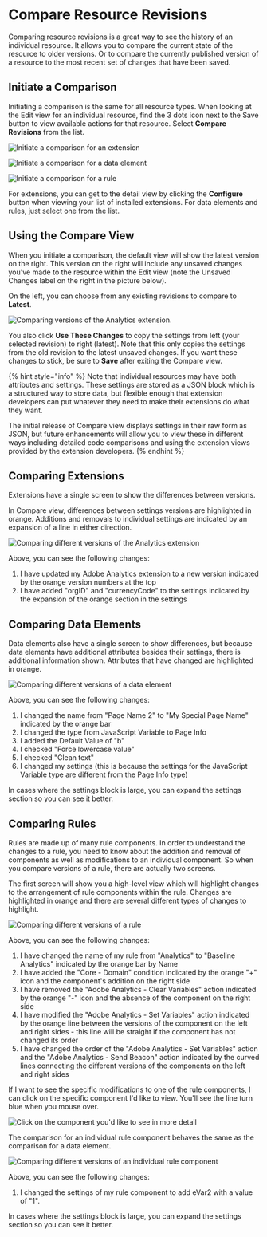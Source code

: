 # Compare Resource Revisions

Comparing resource revisions is a great way to see the history of an individual resource.  It allows you to compare the current state of the resource to older versions.  Or to compare the currently published version of a resource to the most recent set of changes that have been saved.

## Initiate a Comparison

Initiating a comparison is the same for all resource types.  When looking at the Edit view for an individual resource, find the 3 dots icon next to the Save button to view available actions for that resource.  Select **Compare Revisions** from the list.

![Initiate a comparison for an extension](../../.gitbook/assets/compare-initiate-extension.png)

![Initiate a comparison for a data element](../../.gitbook/assets/compare-initiate-data-element.png)

![Initiate a comparison for a rule](../../.gitbook/assets/compare-initiate-rule.png)

For extensions, you can get to the detail view by clicking the **Configure** button when viewing your list of installed extensions.  For data elements and rules, just select one from the list.

## Using the Compare View

When you initiate a comparison, the default view will show the latest version on the right.  This version on the right will include any unsaved changes you've made to the resource within the Edit view \(note the Unsaved Changes label on the right in the picture below\).

On the left, you can choose from any existing revisions to compare to **Latest**.

![Comparing versions of the Analytics extension.](../../.gitbook/assets/compare-interpret-extension.png)

You also click **Use These Changes** to copy the settings from left \(your selected revision\) to right \(latest\).  Note that this only copies the settings from the old revision to the latest unsaved changes.  If you want these changes to stick, be sure to **Save** after exiting the Compare view.

{% hint style="info" %}
Note that individual resources may have both attributes and settings.  These settings are stored as a JSON block which is a structured way to store data, but flexible enough that extension developers can put whatever they need to make their extensions do what they want.

The initial release of Compare view displays settings in their raw form as JSON, but future enhancements will allow you to view these in different ways including detailed code comparisons and using the extension views provided by the extension developers.
{% endhint %}

## Comparing Extensions

Extensions have a single screen to show the differences between versions.  

In Compare view, differences between settings versions are highlighted in orange.  Additions and removals to individual settings are indicated by an expansion of a line in either direction.

![Comparing different versions of the Analytics extension](../../.gitbook/assets/compare-extension.png)

Above, you can see the following changes:

1. I have updated my Adobe Analytics extension to a new version indicated by the orange version numbers at the top
2. I have added "orgID" and "currencyCode" to the settings indicated by the expansion of the orange section in the settings

## Comparing Data Elements

Data elements also have a single screen to show differences, but because data elements have additional attributes besides their settings, there is additional information shown.  Attributes that have changed are highlighted in orange.

![Comparing different versions of a data element](../../.gitbook/assets/compare-data-element.png)

Above, you can see the following changes:

1. I changed the name from "Page Name 2" to "My Special Page Name" indicated by the orange bar 
2. I changed the type from JavaScript Variable to Page Info
3. I added the Default Value of "b"
4. I checked "Force lowercase value"
5. I checked "Clean text"
6. I changed my settings \(this is because the settings for the JavaScript Variable type are different from the Page Info type\)

In cases where the settings block is large, you can expand the settings section so you can see it better.

## Comparing Rules

Rules are made up of many rule components.  In order to understand the changes to a rule, you need to know about the addition and removal of components as well as modifications to an individual component.  So when you compare versions of a rule, there are actually two screens.

The first screen will show you a high-level view which will highlight changes to the arrangement of rule components within the rule.  Changes are highlighted in orange and there are several different types of changes to highlight.

![Comparing different versions of a rule](../../.gitbook/assets/compare-rule.png)

Above, you can see the following changes:

1. I have changed the name of my rule from "Analytics" to "Baseline Analytics" indicated by the orange bar by Name
2. I have added the "Core - Domain" condition indicated by the orange "+" icon and the component's addition on the right side
3. I have removed the "Adobe Analytics - Clear Variables" action indicated by the orange "-" icon and the absence of the component on the right side
4. I have modified the "Adobe Analytics - Set Variables" action indicated by the orange line between the versions of the component on the left and right sides - this line will be straight if the component has not changed its order
5. I have changed the order of the "Adobe Analytics - Set Variables" action and the "Adobe Analytics - Send Beacon" action indicated by the curved lines connecting the different versions of the components on the left and right sides

If I want to see the specific modifications to one of the rule components, I can click on the specific component I'd like to view.  You'll see the line turn blue when you mouse over.

![Click on the component you&apos;d like to see in more detail](../../.gitbook/assets/compare-rule-component-click.png)

The comparison for an individual rule component behaves the same as the comparison for a data element.

![Comparing different versions of an individual rule component](../../.gitbook/assets/compare-rule-component.png)

Above, you can see the following changes:

1. I changed the settings of my rule component to add eVar2 with a value of "1".

In cases where the settings block is large, you can expand the settings section so you can see it better.

